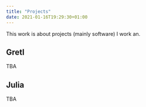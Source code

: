 ```yaml
---
title: "Projects"
date: 2021-01-16T19:29:30+01:00
---
```


This work is about projects (mainly software) I work an.


## Gretl
TBA

## Julia
TBA
